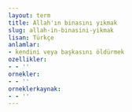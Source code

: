 ```yaml
---
layout: term
title: Allah'ın binasını yıkmak
slug: allah-in-binasini-yikmak
lisan: Türkçe
anlamlar:
- kendini veya başkasını öldürmek
ozellikler:
- - ''
ornekler:
- - ''
orneklerkaynak:
- - ''
---
```

